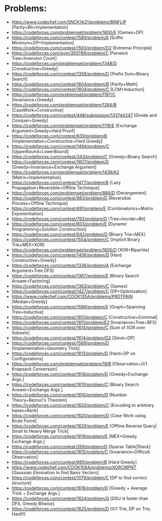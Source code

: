 # Problems: 

* https://www.codechef.com/SNCK1A21/problems/BINFLIP [Parity+Bit+Implementation] 
* https://codeforces.com/problemset/problem/1600/E [Games+DP]
* https://codeforces.com/contest/1580/problem/A [Suffix Minimum+DP+Implementation]
* https://codeforces.com/contest/1593/problem/D2 [Extremal Principle]
* https://codeforces.com/gym/350789/problem/C [Fenwick Tree+Inversion Count]
* https://codeforces.com/problemset/problem/1348/D [Constructive+Greedy]
* https://codeforces.com/contest/1358/problem/D [Prefix Sum+Binary Search]
* https://codeforces.com/contest/1604/problem/B [Parity+Math]
* https://codeforces.com/contest/1604/problem/C [LCM+Induction] 
* https://codeforces.com/problemset/problem/1197/C [Invariance+Greedy]
* https://codeforces.com/problemset/problem/1264/B [CaseWork+Constructive]
* https://codeforces.com/contest/448/submission/133744247 [Divide and Conquer+Greedy]
* https://codeforces.com/problemset/problem/1119/E [Exchange Argument+Greedy+Hard Proof] 
* https://codeforces.com/contest/839/problem/B [Implementation+Constructive+Hard Greedy]
* https://codeforces.com/contest/1494/problem/C [UpperBound+LowerBound] 
* https://codeforces.com/contest/343/problem/C [Greedy+Binary Search]
* https://codeforces.com/contest/1607/problem/D [Greedy+Invariance+Exchange Argument]
* https://codeforces.com/problemset/problem/1439/A2 [Matrix+Implementation] 
* https://codeforces.com/contest/1477/problem/B [Lazy Propagation+Reversible+Offline Technique]
* https://codeforces.com/problemset/problem/888/D [Derangement] 
* https://codeforces.com/contest/863/problem/D [Reversible Process+Offline Technique]
* https://codeforces.com/contest/691/problem/E [Combinatorics+Matrix Exponentiation]
* https://codeforces.com/contest/792/problem/D [Tree+Inorder+Bit]
* https://codeforces.com/contest/803/problem/E [Dynamic Programming+Solution Construction]
* https://codeforces.com/contest/842/problem/D [Binary Trie+MEX]
* https://codeforces.com/contest/1554/problem/C [Implicit Binary Trie+MEX+XOR]
* https://codeforces.com/problemset/problem/1605/D [XOR+Bipartite]
* https://codeforces.com/contest/1406/problem/D [Hard Constructive+Greedy]
* https://codeforces.com/contest/1336/problem/A [Exchange Argument+Tree DFS]
* https://codeforces.com/contest/1367/problem/E [Binary Search Answer+Factoring]
* https://codeforces.com/contest/1363/problem/C [Games]
* https://codeforces.com/contest/1427/problem/C [DP+Optimization]
* https://www.codechef.com/COOK135A/problems/PRDTPAIN [Median+Greedy]
* https://codeforces.com/contest/1586/problem/E [Graph+Spanning Tree+Inductive]
* https://codeforces.com/contest/1611/problem/C [Constructive+Extremal]
* https://codeforces.com/contest/1611/problem/E2 [Invariance+Tree+BFS]
* https://codeforces.com/contest/1614/problem/C [Sum of XOR over Subsets]
* https://codeforces.com/contest/1614/problem/D2 [Sieve+DP]
* https://codeforces.com/contest/1569/problem/D [Implementation+Geometry Trick]
* https://codeforces.com/contest/1613/problem/D [Hard+DP on Configurations]
* https://codeforces.com/problemset/problem/19/B [Observation+0/1 Knapsack Conversion]
* https://codeforces.com/contest/1618/problem/D [Greedy+Exchange Args.]
* https://codeforces.com/contest/1610/problem/C [Binary Search Answer+Exchange Args.]
* https://codeforces.com/contest/1610/problem/D [Number Theory+Bezout's Theorem]
* https://codeforces.com/contest/1620/problem/C [Encoding to arbitrary bases+Rank]
* https://codeforces.com/contest/1620/problem/D [Case Work using Brute Force]
* https://codeforces.com/contest/1620/problem/E [Offline Reverse Query| Small to Heavy Merge Trick]
* https://codeforces.com/contest/1619/problem/E [MEX+Greedy Exchange Args.]
* https://codeforces.com/contest/359/problem/D [Sparse Table|Stack]
* https://codeforces.com/contest/1615/problem/C [Invariance+Difficult Observation]
* https://codeforces.com/contest/865/problem/B [Hard Greedy]
* https://www.codechef.com/COOK106A/problems/XORCMPNT [Gaussian Elimination to find Basis Vectors]
* https://codeforces.com/contest/1079/problem/C [DP to find correct structure]
* https://codeforces.com/contest/1616/problem/D [Greedy + Average Trick + Exchange Args.]
* https://codeforces.com/contest/1624/problem/G [DSU is faster than DFS, Greedy Bitwise]
* https://codeforces.com/contest/1625/problem/D [0/1 Trie, DP on Trie, Hard!!]
